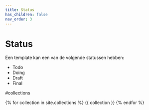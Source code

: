 ```yaml
---
title: Status
has_children: false
nav_order: 3
---
```


# Status


Een template kan een van de volgende statussen hebben:

 - Todo
 - Doing
 - Draft
 - Final

#collections

 {% for collection in site.collections %}
  {{ collection }}
{% endfor %}